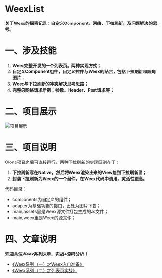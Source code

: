 # WeexList

**关于Weex的探索记录：自定义Component、网络、下拉刷新，及问题解决的思考。**

# 一、涉及技能

1. **Weex完整开发的一个列表页。两种实现方式；**
2. **自定义Component组件，自定义控件与Weex的结合，包括下拉刷新和圆角图片；**
3. **Weex与下拉刷新的冲突解决思考思路；**
4. **完整的网络请求示例：参数、Header、Post请求等；**

# 二、项目展示
![项目展示](http://upload-images.jianshu.io/upload_images/4056837-6be5b0c6c344f13f?imageMogr2/auto-orient/strip)

# 三、项目说明
Clone项目之后可直接运行，两种下拉刷新的实现区别在于：
1. **下拉刷新写在Native，然后将Weex渲染出来的View加到下拉刷新里；**
2. **封装下拉刷新为Weex的一个组件，在Weex代码中调用，灵活性更高。**

代码目录：
- components为自定义的组件；
- adapter为基础功能的接口，此处为图片下载；
- main/assets里是Weex源文件打包生成的Js文件；
- main/weex里是Weex的源文件；

# 四、文章说明

**欢迎关注Weex系列文章，实战+源码分析！**

- [《Weex系列（一）之Weex入门准备》](http://www.jianshu.com/p/657896f60706)
- [《Weex系列（二）之列表页实战》](http://www.jianshu.com/p/64288751cfc3)
